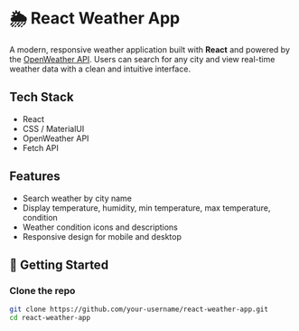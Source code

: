 # 🌦 React Weather App

A modern, responsive weather application built with **React** and powered by the [OpenWeather API](https://openweathermap.org/api). Users can search for any city and view real-time weather data with a clean and intuitive interface.

##  Tech Stack
-  React
-  CSS / MaterialUI
-  OpenWeather API
-  Fetch API

##  Features
-  Search weather by city name
-  Display temperature, humidity, min temperature, max temperature, condition
-  Weather condition icons and descriptions
-  Responsive design for mobile and desktop

## 🚀 Getting Started

### Clone the repo
```bash
git clone https://github.com/your-username/react-weather-app.git
cd react-weather-app
```
